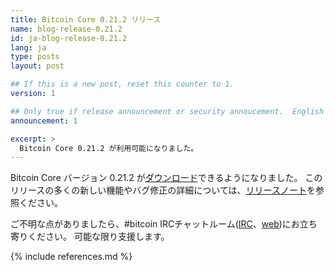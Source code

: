 ```yaml
---
title: Bitcoin Core 0.21.2 リリース
name: blog-release-0.21.2
id: ja-blog-release-0.21.2
lang: ja
type: posts
layout: post

## If this is a new post, reset this counter to 1.
version: 1

## Only true if release announcement or security annoucement.  English posts only
announcement: 1

excerpt: >
  Bitcoin Core 0.21.2 が利用可能になりました。
---
```

Bitcoin Core バージョン 0.21.2 が[ダウンロード][download page]できるようになりました。
このリリースの多くの新しい機能やバグ修正の詳細については、[リリースノート][release notes]を参照ください。

ご不明な点がありましたら、#bitcoin IRCチャットルーム([IRC][irc]、[web][web irc])にお立ち寄りください。
可能な限り支援します。

[release notes]: /ja/releases/0.21.2/
[IRC]: irc://irc.libera.chat/bitcoin
[web irc]: https://web.libera.chat/#bitcoin
[download page]: /ja/download

{% include references.md %}